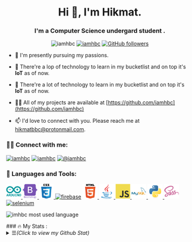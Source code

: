
<h1 align="center">Hi 👋, I'm Hikmat.</h1>
<h3 align="center">I'm a Computer Science undergard student .</h3>
<p align="center">
    <img src="https://komarev.com/ghpvc/?username=iamhbc" alt="iamhbc" />
    <a href="https://github.com/iamhbc?tab=repositories" target="_blank"> <img
            src="https://badges.pufler.dev/repos/iamhbc" alt="iamhbc" /></a>
    <a href="https://github.com/iamhbc?tab=followers"><img alt="GitHub followers"
            src="https://img.shields.io/github/followers/iamhbc?color=4C1&logo=github"></a>
</p>

- 🌱 I'm presently pursuing my passions.

- 💫 There're a lop of technology to learn in my bucketlist and on top it's **IoT** as of now.
- 💫 There're a lot of technology to learn in my bucketlist and on top it's **IoT** as of now.

- 👨‍💻 All of my projects are available at [https://github.com/iamhbc](https://github.com/iamhbc)

- 📫 I'd love to connect with you. Please reach me at hikmatbbc@protonmail.com.
<h3 align="left">👩‍💻 Connect with me:</h3>
<p align="left">
    <a href="https://twitter.com/iamhbc" target="blank"><img align="center"
            src="https://raw.githubusercontent.com/rahuldkjain/github-profile-readme-generator/master/src/images/icons/Social/twitter.svg"
            alt="iamhbc" height="30" width="40" /></a>
    <a href="https://www.linkedin.com/in/hikmat-budha-chhetri-1588271a0/" target="blank"><img align="center"
            src="https://raw.githubusercontent.com/rahuldkjain/github-profile-readme-generator/master/src/images/icons/Social/linked-in-alt.svg"
            alt="iamhbc" height="30" width="40" /></a>
    <a href="https://medium.com/@iamhbc" target="blank"><img align="center"
            src="https://raw.githubusercontent.com/rahuldkjain/github-profile-readme-generator/master/src/images/icons/Social/medium.svg"
            alt="@iamhbc" height="30" width="40" /></a>
</p>
<h3 align="left">💜 Languages and Tools:</h3>
<p align="left">
    <a href="https://www.arduino.cc/" target="_blank" rel="noreferrer">
        <img src="https://raw.githubusercontent.com/devicons/devicon/master/icons/arduino/arduino-original-wordmark.svg"
            alt="android" width="40" height="40" /> </a>
    <a href="https://getbootstrap.com" target="_blank" rel="noreferrer">
        <img src="https://raw.githubusercontent.com/devicons/devicon/master/icons/bootstrap/bootstrap-plain-wordmark.svg"
            alt="bootstrap" width="40" height="40" /> </a>
    <a href="https://www.w3schools.com/css/" target="_blank" rel="noreferrer">
        <img src="https://raw.githubusercontent.com/devicons/devicon/master/icons/css3/css3-original-wordmark.svg"
            alt="css3" width="40" height="40" /> </a>
    <a href="https://firebase.google.com/" target="_blank" rel="noreferrer">
        <img src="https://www.vectorlogo.zone/logos/firebase/firebase-icon.svg" alt="firebase" width="40"
            height="40" /></a>
    <a href="https://www.w3.org/html/" target="_blank" rel="noreferrer"> <img
            src="https://raw.githubusercontent.com/devicons/devicon/master/icons/html5/html5-original-wordmark.svg"
            alt="html5" width="40" height="40" /> </a>
    <a href="https://www.java.com" target="_blank" rel="noreferrer">
        <img src="https://raw.githubusercontent.com/devicons/devicon/master/icons/java/java-original.svg" alt="java"
            width="40" height="40" /> </a>
    <a href="https://developer.mozilla.org/en-US/docs/Web/JavaScript" target="_blank" rel="noreferrer"> <img
            src="https://raw.githubusercontent.com/devicons/devicon/master/icons/javascript/javascript-original.svg"
            alt="javascript" width="40" height="40" /> </a>
    <a href="https://www.mysql.com/" target="_blank" rel="noreferrer"> <img
            src="https://raw.githubusercontent.com/devicons/devicon/master/icons/mysql/mysql-original-wordmark.svg"
            alt="mysql" width="40" height="40" /> </a>
    <a href="https://www.python.org" target="_blank" rel="noreferrer"> <img
            src="https://raw.githubusercontent.com/devicons/devicon/master/icons/python/python-original.svg"
            alt="python" width="40" height="40" /> </a>
    <a href="https://sass-lang.com" target="_blank" rel="noreferrer"> <img
            src="https://raw.githubusercontent.com/devicons/devicon/master/icons/sass/sass-original.svg" alt="sass"
            width="40" height="40" /> </a>
    <a href="https://www.selenium.dev" target="_blank" rel="noreferrer"> <img
            src="https://raw.githubusercontent.com/detain/svg-logos/780f25886640cef088af994181646db2f6b1a3f8/svg/selenium-logo.svg"
            alt="selenium" width="40" height="40" /> </a>
</p>
<!-- [![GitHub Streak](https://github-readme-streak-stats.herokuapp.com?user=iamhbc&theme=radical&date_format=M%20j%5B%2C%20Y%5D)](https://git.io/streak-stats) -->
<p><img align="centre" src="https://github-readme-stats.vercel.app/api/top-langs?username=iamhbc&show_icons=true&locale=en&layout=compact" alt="imhbc most used language"/></p>
 ### 🔥&nbsp;My Stats :
<details>
<summary><samp>&#9776;</samp><i>(Click to view my Github Stat)</i> </summary>
<p align="center">
    <img src="https://github-readme-streak-stats.herokuapp.com?user=iamhbc&theme=radical&date_format=M%20j%5B%2C%20Y%5D" alt="Sameekshaa Github Stat"/>
### 🔥&nbsp;My Stats :
<details>
<summary><samp>&#9776;</samp><i>(Click to view my Github Stat)</i> </summary>
<p align="center">
    <img src="https://github-readme-streak-stats.herokuapp.com?user=iamhbc&theme=radical&date_format=M%20j%5B%2C%20Y%5D" alt="iamhc Github Stat"/>
</p>
<br>
</details>
